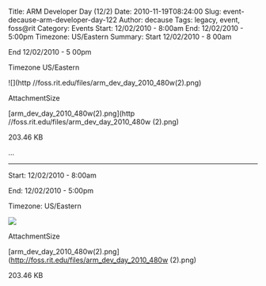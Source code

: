 Title: ARM Developer Day (12/2)
Date: 2010-11-19T08:24:00
Slug: event-decause-arm-developer-day-122
Author: decause
Tags: legacy, event, foss@rit
Category: Events
Start: 12/02/2010 - 8:00am
End: 12/02/2010 - 5:00pm
Timezone: US/Eastern
Summary: 
	Start  12/02/2010 - 8 00am

End  12/02/2010 - 5 00pm

Timezone  US/Eastern

![](http //foss.rit.edu/files/arm_dev_day_2010_480w(2).png)

AttachmentSize

[arm_dev_day_2010_480w(2).png](http //foss.rit.edu/files/arm_dev_day_2010_480w
(2).png)

203.46 KB

 ... 

---
Start: 12/02/2010 - 8:00am

End: 12/02/2010 - 5:00pm

Timezone: US/Eastern

![](http://foss.rit.edu/files/arm_dev_day_2010_480w(2).png)

AttachmentSize

[arm_dev_day_2010_480w(2).png](http://foss.rit.edu/files/arm_dev_day_2010_480w
(2).png)

203.46 KB

